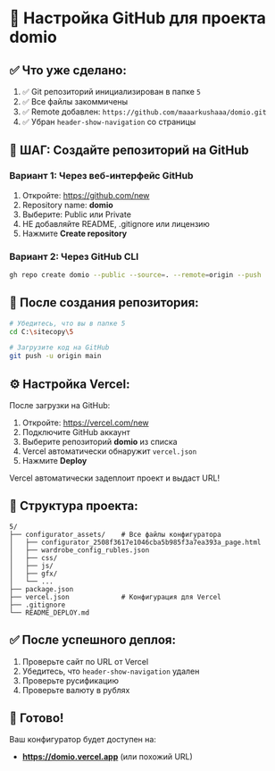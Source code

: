 # 🚀 Настройка GitHub для проекта domio

## ✅ Что уже сделано:

1. ✅ Git репозиторий инициализирован в папке `5`
2. ✅ Все файлы закоммичены
3. ✅ Remote добавлен: `https://github.com/maaarkushaaa/domio.git`
4. ✅ Убран `header-show-navigation` со страницы

## 📝 ШАГ: Создайте репозиторий на GitHub

### Вариант 1: Через веб-интерфейс GitHub

1. Откройте: https://github.com/new
2. Repository name: **domio**
3. Выберите: Public или Private
4. НЕ добавляйте README, .gitignore или лицензию
5. Нажмите **Create repository**

### Вариант 2: Через GitHub CLI

```bash
gh repo create domio --public --source=. --remote=origin --push
```

## 🚀 После создания репозитория:

```bash
# Убедитесь, что вы в папке 5
cd C:\sitecopy\5

# Загрузите код на GitHub
git push -u origin main
```

## ⚙️ Настройка Vercel:

После загрузки на GitHub:

1. Откройте: https://vercel.com/new
2. Подключите GitHub аккаунт
3. Выберите репозиторий **domio** из списка
4. Vercel автоматически обнаружит `vercel.json`
5. Нажмите **Deploy**

Vercel автоматически задеплоит проект и выдаст URL!

## 📁 Структура проекта:

```
5/
├── configurator_assets/    # Все файлы конфигуратора
│   ├── configurator_2508f3617e1046cba5b985f3a7ea393a_page.html
│   ├── wardrobe_config_rubles.json
│   ├── css/
│   ├── js/
│   ├── gfx/
│   └── ...
├── package.json
├── vercel.json             # Конфигурация для Vercel
├── .gitignore
└── README_DEPLOY.md
```

## ✅ После успешного деплоя:

1. Проверьте сайт по URL от Vercel
2. Убедитесь, что `header-show-navigation` удален
3. Проверьте русификацию
4. Проверьте валюту в рублях

## 🎉 Готово!

Ваш конфигуратор будет доступен на:
- **https://domio.vercel.app** (или похожий URL)


